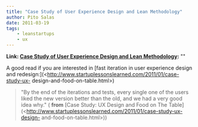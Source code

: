 ```yaml
---
title: "Case Study of User Experience Design and Lean Methodology"
author: Pito Salas
date: 2011-03-19
tags:
    - leanstartups
    - ux
---
```


**Link: [Case Study of User Experience Design and Lean Methodology](None):** ""



A good read if you are interested in [fast iteration in user experience design
and redesign:](<http://www.startuplessonslearned.com/2011/01/case-study-ux-
design-and-food-on-table.html>)

> "By the end of the iterations and tests, every single one of the users liked
> the new version better than the old, and we had a very good idea why." (
> **from** [Case Study: UX Design and Food on The
> Table](<http://www.startuplessonslearned.com/2011/01/case-study-ux-design-
> and-food-on-table.html>))


